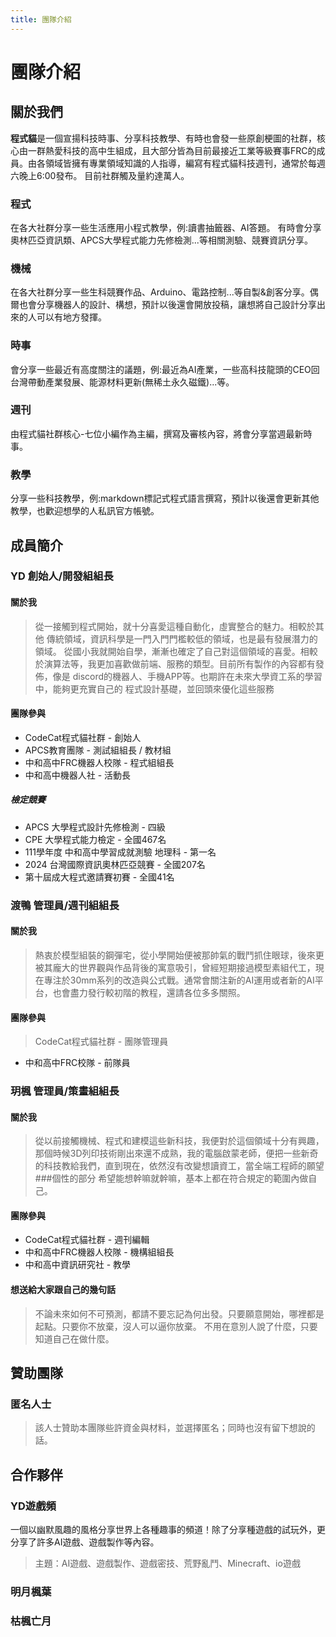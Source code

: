 ```yaml
---
title: 團隊介紹
---
```


# 團隊介紹

## 關於我們

**程式貓**是一個宣揚科技時事、分享科技教學、有時也會發一些原創梗圖的社群，核心由一群熱愛科技的高中生組成，且大部分皆為目前最接近工業等級賽事FRC的成員。由各領域皆擁有專業領域知識的人指導，編寫有程式貓科技週刊，通常於每週六晚上6:00發布。
目前社群觸及量約達萬人。

### 程式
在各大社群分享一些生活應用小程式教學，例:讀書抽籤器、AI答題。
有時會分享奧林匹亞資訊類、APCS大學程式能力先修檢測...等相關測驗、競賽資訊分享。

### 機械
在各大社群分享一些生科競賽作品、Arduino、電路控制...等自製&創客分享。偶爾也會分享機器人的設計、構想，預計以後還會開放投稿，讓想將自己設計分享出來的人可以有地方發揮。

### 時事
會分享一些最近有高度關注的議題，例:最近為AI產業，一些高科技龍頭的CEO回台灣帶動產業發展、能源材料更新(無稀土永久磁鐵)...等。

### 週刊
由程式貓社群核心-七位小編作為主編，撰寫及審核內容，將會分享當週最新時事。

### 教學
分享一些科技教學，例:markdown標記式程式語言撰寫，預計以後還會更新其他教學，也歡迎想學的人私訊官方帳號。

## 成員簡介

### YD 創始人/開發組組長

#### 關於我
> 從一接觸到程式開始，就十分喜愛這種自動化，虛實整合的魅力。相較於其他 傳統領域，資訊科學是一門入門門檻較低的領域，也是最有發展潛力的領域。 從國小我就開始自學，漸漸也確定了自己對這個領域的喜愛。相較於演算法等，我更加喜歡做前端、服務的類型。目前所有製作的內容都有發佈，像是 discord的機器人、手機APP等。也期許在未來大學資工系的學習中，能夠更充實自己的 程式設計基礎，並回頭來優化這些服務

#### 團隊參與
- CodeCat程式貓社群 - 創始人
- APCS教育團隊 - 測試組組長 / 教材組
- 中和高中FRC機器人校隊 - 程式組組長
- 中和高中機器人社 - 活動長

##### 檢定競賽
- APCS 大學程式設計先修檢測 - 四級
- CPE 大學程式能力檢定 - 全國467名
- 111學年度 中和高中學習成就測驗 地理科 - 第一名
- 2024 台灣國際資訊奧林匹亞競賽 - 全國207名
- 第十屆成大程式邀請賽初賽 - 全國41名

### 渡鴨 管理員/週刊組組長

#### 關於我
> 熱衷於模型組裝的鋼彈宅，從小學開始便被那帥氣的戰鬥抓住眼球，後來更被其龐大的世界觀與作品背後的寓意吸引，曾經短期接過模型素組代工，現在專注於30mm系列的改造與公式戰。通常會關注新的AI運用或者新的AI平台，也會盡力發行較初階的教程，還請各位多多關照。

#### 團隊參與
> CodeCat程式貓社群 - 團隊管理員
 - 中和高中FRC校隊 - 前隊員

### 玥楓 管理員/策畫組組長 

#### 關於我
> 從以前接觸機械、程式和建模這些新科技，我便對於這個領域十分有興趣，那個時候3D列印技術剛出來還不成熟，我的電腦啟蒙老師，便把一些新奇的科技教給我們，直到現在，依然沒有改變想讀資工，當全端工程師的願望
###個性的部分
> 希望能想幹嘛就幹嘛，基本上都在符合規定的範圍內做自己。
#### 團隊參與
- CodeCat程式貓社群 - 週刊編輯
- 中和高中FRC機器人校隊 - 機構組組長
- 中和高中資訊研究社 - 教學
#### 想送給大家跟自己的幾句話
> 不論未來如何不可預測，都請不要忘記為何出發。只要願意開始，哪裡都是起點。只要你不放棄，沒人可以逼你放棄。
> 不用在意別人說了什麼，只要知道自己在做什麼。


## 贊助團隊

### 匿名人士

> 該人士贊助本團隊些許資金與材料，並選擇匿名；同時也沒有留下想說的話。

## 合作夥伴

### YD遊戲頻

一個以幽默風趣的風格分享世界上各種趣事的頻道！除了分享種遊戲的試玩外，更分享了許多AI遊戲、遊戲製作等內容。

> 主題：AI遊戲、遊戲製作、遊戲密技、荒野亂鬥、Minecraft、io遊戲

### 明月楓葉

### 枯楓亡月